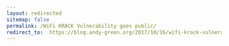 ```yaml
---
layout: redirected
sitemap: false
permalink: /WiFi KRACK Vulnerability goes public/
redirect_to:  https://blog.andy-green.org/2017/10/16/wifi-krack-vulnerability-goes-public/
---
```

